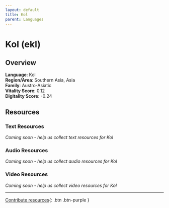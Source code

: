 ```yaml
---
layout: default
title: Kol
parent: Languages
---
```


# Kol (ekl)

## Overview

**Language**: Kol  
**Region/Area**: Southern Asia, Asia  
**Family**: Austro-Asiatic  
**Vitality Score**: 0.12  
**Digitality Score**: -0.24  

## Resources

### Text Resources
*Coming soon - help us collect text resources for Kol*

### Audio Resources
*Coming soon - help us collect audio resources for Kol*

### Video Resources
*Coming soon - help us collect video resources for Kol*

---

[Contribute resources](https://fairtrain.github.io/){: .btn .btn-purple }
